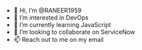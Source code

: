- 👋 Hi, I’m @RANEER1959
- 👀 I’m interested in DevOps
- 🌱 I’m currently learning JavaScript
- 💞️ I’m looking to collaborate on ServiceNow
- 📫 Reach out to me on my email

<!---
RANEER1959/RANEER1959 is a ✨ special ✨ repository because its `README.md` (this file) appears on your GitHub profile.
You can click the Preview link to take a look at your changes.
--->
